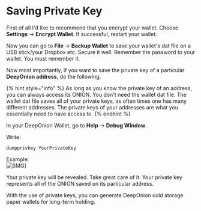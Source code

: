 # Saving Private Key

First of all I'd like to recommend that you encrypt your wallet. Choose **Settings** -&gt; **Encrypt Wallet**. If successful, restart your wallet. 

Now you can go to **File** -&gt; **Backup Wallet** to save your wallet's dat file on a USB stick/your Dropbox etc. Secure it well. Remember the password to your wallet. You must remember it.  
  
Now most importantly, if you want to save the private key of a particular **DeepOnion address**, do the following.

{% hint style="info" %}
As long as you know the private key of an address, you can always access its ONION. You don't need the wallet dat file. The wallet dat file saves all of your private keys, as often times one has many different addresses. The private keys of your addresses are what you essentially need to have access to.
{% endhint %}

In your DeepOnion Wallet, go to **Help** -&gt; **Debug Window**.  
  
Write: 

```text
dumpprivkey YourPrivateKey
```

Example:  
![\[&#x200B;IMG\]](https://deeponion.org/community/attachments/jk5qqr9-jpg.139/)  
  
Your private key will be revealed. Take great care of it. Your private key represents all of the ONION saved on its particular address.  
  
With the use of private keys, you can generate DeepOnion cold storage paper wallets for long-term holding.

